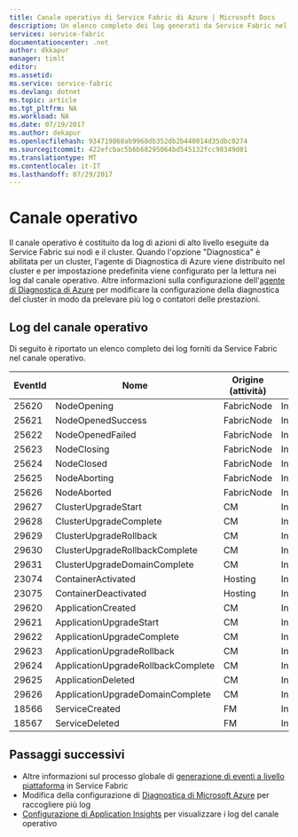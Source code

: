```yaml
---
title: Canale operativo di Service Fabric di Azure | Microsoft Docs
description: Un elenco completo dei log generati da Service Fabric nel canale operativo dei cluster di Service Fabric.
services: service-fabric
documentationcenter: .net
author: dkkapur
manager: timlt
editor: 
ms.assetid: 
ms.service: service-fabric
ms.devlang: dotnet
ms.topic: article
ms.tgt_pltfrm: NA
ms.workload: NA
ms.date: 07/19/2017
ms.author: dekapur
ms.openlocfilehash: 934719868ab9968db352db2b440014d35dbc0274
ms.sourcegitcommit: 422efcbac5b6b68295064bd545132fcc98349d01
ms.translationtype: MT
ms.contentlocale: it-IT
ms.lasthandoff: 07/29/2017
---
```

# <a name="operational-channel"></a>Canale operativo 

Il canale operativo è costituito da log di azioni di alto livello eseguite da Service Fabric sui nodi e il cluster. Quando l'opzione "Diagnostica" è abilitata per un cluster, l'agente di Diagnostica di Azure viene distribuito nel cluster e per impostazione predefinita viene configurato per la lettura nei log dal canale operativo. Altre informazioni sulla configurazione dell'[agente di Diagnostica di Azure](service-fabric-diagnostics-event-aggregation-wad.md) per modificare la configurazione della diagnostica del cluster in modo da prelevare più log o contatori delle prestazioni. 

## <a name="operational-channel-logs"></a>Log del canale operativo 

Di seguito è riportato un elenco completo dei log forniti da Service Fabric nel canale operativo. 

| EventId | Nome | Origine (attività) | Level |
| --- | --- | --- | --- |
| 25620 | NodeOpening | FabricNode | Informazioni |
| 25621 | NodeOpenedSuccess | FabricNode | Informazioni |
| 25622 | NodeOpenedFailed | FabricNode | Informazioni |
| 25623 | NodeClosing | FabricNode | Informazioni |
| 25624 | NodeClosed | FabricNode | Informazioni |
| 25625 | NodeAborting | FabricNode | Informazioni |
| 25626 | NodeAborted | FabricNode | Informazioni |
| 29627 | ClusterUpgradeStart | CM | Informazioni |
| 29628 | ClusterUpgradeComplete | CM | Informazioni |
| 29629 | ClusterUpgradeRollback | CM | Informazioni |
| 29630 | ClusterUpgradeRollbackComplete | CM | Informazioni |
| 29631 | ClusterUpgradeDomainComplete | CM | Informazioni |
| 23074 | ContainerActivated | Hosting | Informazioni |
| 23075 | ContainerDeactivated | Hosting | Informazioni |
| 29620 | ApplicationCreated | CM | Informazioni |
| 29621 | ApplicationUpgradeStart | CM | Informazioni |
| 29622 | ApplicationUpgradeComplete | CM | Informazioni |
| 29623 | ApplicationUpgradeRollback | CM | Informazioni |
| 29624 | ApplicationUpgradeRollbackComplete | CM | Informazioni |
| 29625 | ApplicationDeleted | CM | Informazioni |
| 29626 | ApplicationUpgradeDomainComplete | CM | Informazioni |
| 18566 | ServiceCreated | FM | Informazioni |
| 18567 | ServiceDeleted | FM | Informazioni |

## <a name="next-steps"></a>Passaggi successivi

* Altre informazioni sul processo globale di [generazione di eventi a livello piattaforma](service-fabric-diagnostics-event-generation-infra.md) in Service Fabric
* Modifica della configurazione di [Diagnostica di Microsoft Azure](service-fabric-diagnostics-event-aggregation-wad.md) per raccogliere più log
* [Configurazione di Application Insights](service-fabric-diagnostics-event-analysis-appinsights.md) per visualizzare i log del canale operativo
